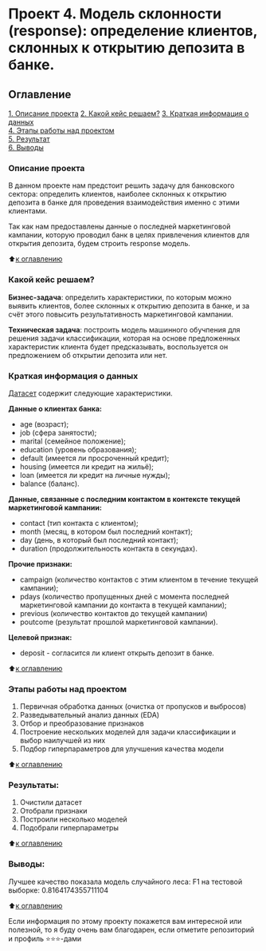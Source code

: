 # Проект 4. Модель склонности (response): определение клиентов, склонных к открытию депозита в банке.

## Оглавление  
[1. Описание проекта](.README.md#Описание-проекта)
[2. Какой кейс решаем?](.README.md#Какой-кейс-решаем)
[3. Краткая информация о данных](.README.md#Краткая-информация-о-данных)  
[4. Этапы работы над проектом](.README.md#Этапы-работы-над-проектом)  
[5. Результат](.README.md#Результат)    
[6. Выводы](.README.md#Выводы) 

### Описание проекта    
В данном проекте нам предстоит решить задачу для банковского сектора: определить клиентов, наиболее склонных к открытию депозита в банке для проведения взаимодействия именно с этими клиентами. 

Так как нам предоставлены данные о последней маркетинговой кампании, которую проводил банк в целях привлечения клиентов для открытия депозита, будем строить response модель.

:arrow_up:[к оглавлению](_)

### Какой кейс решаем? 
**Бизнес-задача**: определить характеристики, по которым можно выявить клиентов, более склонных к открытию депозита в банке, и за счёт этого повысить результативность маркетинговой кампании.

**Техническая задача**: построить модель машинного обучпения для решения задачи классификации, которая на основе предложенных характеристик клиента будет предсказывать, воспользуется он предложением об открытии депозита или нет.

### Краткая информация о данных
[Датасет](https://lms-cdn.skillfactory.ru/assets/courseware/v1/dab91dc74eb3cb684755123d224d262b/asset-v1:SkillFactory+DSPR-2.0+14JULY2021+type@asset+block/bank_fin.zip) содержит следующие характеристики.

**Данные о клиентах банка:**

- age (возраст);
- job (сфера занятости);
- marital (семейное положение);
- education (уровень образования);
- default (имеется ли просроченный кредит);
- housing (имеется ли кредит на жильё);
- loan (имеется ли кредит на личные нужды);
- balance (баланс).

**Данные, связанные с последним контактом в контексте текущей маркетинговой кампании:**

- contact (тип контакта с клиентом);
- month (месяц, в котором был последний контакт);
- day (день, в который был последний контакт);
- duration (продолжительность контакта в секундах).

**Прочие признаки:**

- campaign (количество контактов с этим клиентом в течение текущей кампании);
- pdays (количество пропущенных дней с момента последней маркетинговой кампании до контакта в текущей кампании);
- previous (количество контактов до текущей кампании)
- poutcome (результат прошлой маркетинговой кампании).

**Целевой признак:**
- deposit - согласится ли клиент открыть депозит в банке.
  
:arrow_up:[к оглавлению](.README.md#Оглавление)


### Этапы работы над проектом  
1. Первичная обработка данных (очистка от пропусков и выбросов)
2. Разведывательный анализ данных (EDA)
3. Отбор и преобразование признаков
4. Построение нескольких моделей для задачи классификации и выбор наилучшей из них
5. Подбор гиперпараметров для улучшения качества модели

:arrow_up:[к оглавлению](.README.md#Оглавление)


### Результаты:  
1. Очистили датасет
2. Отобрали признаки
3. Построили несколько моделей
4. Подобрали гиперпараметры

:arrow_up:[к оглавлению](.README.md#Оглавление)


### Выводы:  
Лучшее качество показала модель случайного леса:
F1 на тестовой выборке:  0.8164174355711104

:arrow_up:[к оглавлению](.README.md#Оглавление)


Если информация по этому проекту покажется вам интересной или полезной, то я буду очень вам благодарен, если отметите репозиторий и профиль ⭐️⭐️⭐️-дами